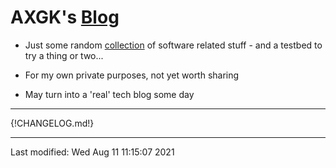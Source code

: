 # AXGK's [Blog](https://axgkl.github.io/blog/)

- Just some random [collection](https://axgkl.github.io/blog/) of software related stuff - and a
  testbed to try a thing or two...

- For my own private purposes, not yet worth sharing

- May turn into a 'real' tech blog some day

----

{!CHANGELOG.md!}
<!-- pre_proc_marker -->


----


Last modified: Wed Aug 11 11:15:07 2021